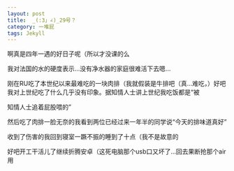 ```yaml
---
layout: post
title:  _(:3」∠)_29号？
category: 一堆屁
tags: Jekyll
---
```


啊真是四年一遇的好日子呢（所以才没课的么

我对法国的水的硬度表示...没有净水器的家庭很难活下去嗯...

刚在RU吃了本世纪以来最难吃的一块肉排（我就假装是牛排吧（真...难吃，）好吧我对上世纪吃了什么几乎没有印象。据知情人士讲上世纪我吃饭都是“被

知情人士追着屁股喂的”

然后吃了肉排一脸无奈的我看到两位已经过来一年半的同学说“今天的排味道真好”

收到了伤害的我回到寝室一蹶不振的睡到了十点（我不是故意的

好吧开工干活儿了继续折腾安卓（这死电脑那个usb口又坏了...回去果断抢那个air用

